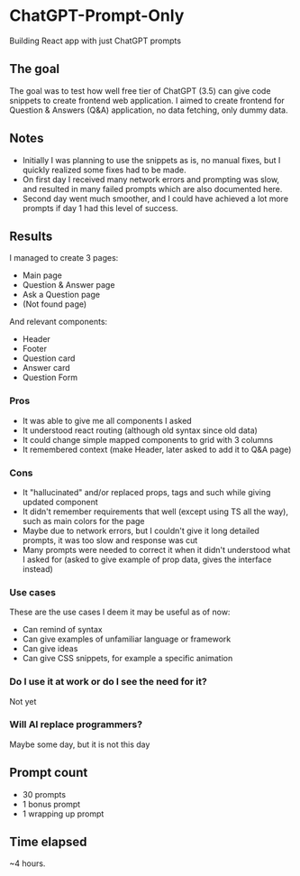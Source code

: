 # ChatGPT-Prompt-Only
Building React app with just ChatGPT prompts

## The goal
The goal was to test how well free tier of ChatGPT (3.5) can give code snippets to create frontend web application.
I aimed to create frontend for Question & Answers (Q&A) application, no data fetching, only dummy data.

## Notes
- Initially I was planning to use the snippets as is, no manual fixes, but I quickly realized some fixes had to be made.
- On first day I received many network errors and prompting was slow, and resulted in many failed prompts which are also documented here.
- Second day went much smoother, and I could have achieved a lot more prompts if day 1 had this level of success.

## Results
I managed to create 3 pages:
- Main page
- Question & Answer page
- Ask a Question page
- (Not found page)

And relevant components:
- Header
- Footer
- Question card
- Answer card
- Question Form

### Pros
- It was able to give me all components I asked
- It understood react routing (although old syntax since old data)
- It could change simple mapped components to grid with 3 columns
- It remembered context (make Header, later asked to add it to Q&A page)

### Cons
- It "hallucinated" and/or replaced props, tags and such while giving updated component
- It didn't remember requirements that well (except using TS all the way), such as main colors for the page
- Maybe due to network errors, but I couldn't give it long detailed prompts, it was too slow and response was cut
- Many prompts were needed to correct it when it didn't understood what I asked for (asked to give example of prop data, gives the interface instead)

### Use cases
These are the use cases I deem it may be useful as of now:
- Can remind of syntax
- Can give examples of unfamiliar language or framework
- Can give ideas
- Can give CSS snippets, for example a specific animation

### Do I use it at work or do I see the need for it?
Not yet

### Will AI replace programmers?
Maybe some day, but it is not this day

## Prompt count
- 30 prompts
- 1 bonus prompt
- 1 wrapping up prompt

## Time elapsed
~4 hours.
